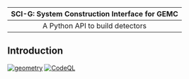 
	
|  SCI-G:  System Construction Interface for GEMC  |
| :----------------------------------------------: | 
|        A Python API to build detectors           |


## Introduction

[![geometry](https://github.com/gemc/sci-g/actions/workflows/main.yml/badge.svg)](https://github.com/gemc/sci-g/actions/workflows/main.yml)
[![CodeQL](https://github.com/gemc/sci-g/actions/workflows/codeql-analysis.yml/badge.svg)](https://github.com/gemc/sci-g/actions/workflows/codeql-analysis.yml)


